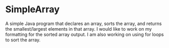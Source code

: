# SimpleArray
A simple Java program that declares an array, sorts the array, and returns the smallest/largest elements in that array. I would like to work on my formatting for the sorted array output. I am also working on using for loops to sort the array.
